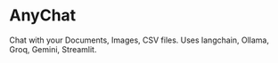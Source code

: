 # AnyChat
Chat with your Documents, Images, CSV files. Uses langchain, Ollama, Groq, Gemini, Streamlit.

